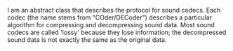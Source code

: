 I am an abstract class that describes the protocol for sound codecs. Each codec (the name stems from "COder/DECoder") describes a particular algorithm for compressing and decompressing sound data. Most sound codecs are called 'lossy' because they lose information; the decompressed sound data is not exactly the same as the original data.
